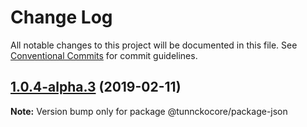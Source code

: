 # Change Log

All notable changes to this project will be documented in this file.
See [Conventional Commits](https://conventionalcommits.org) for commit guidelines.

## [1.0.4-alpha.3](https://github.com/tunnckoCore/hq/compare/@tunnckocore/package-json@1.0.4-alpha.1...@tunnckocore/package-json@1.0.4-alpha.3) (2019-02-11)

**Note:** Version bump only for package @tunnckocore/package-json
